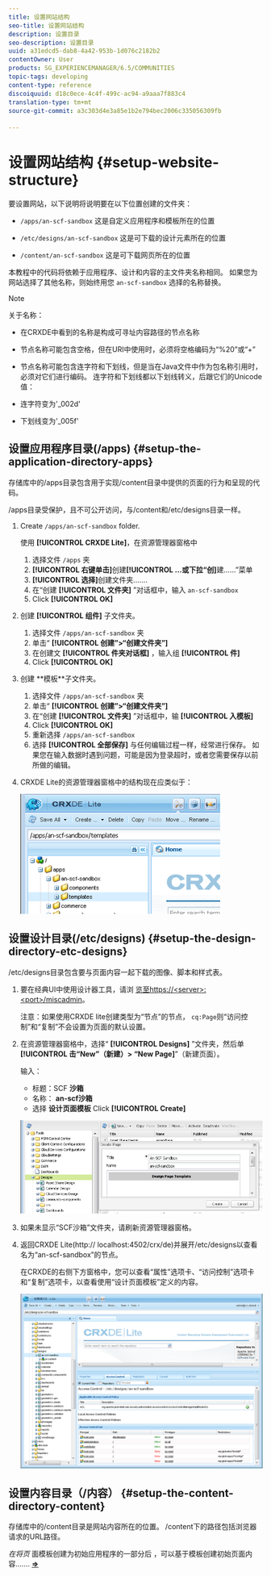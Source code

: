```yaml
---
title: 设置网站结构
seo-title: 设置网站结构
description: 设置目录
seo-description: 设置目录
uuid: a31edcd5-dab8-4a42-953b-1d076c2182b2
contentOwner: User
products: SG_EXPERIENCEMANAGER/6.5/COMMUNITIES
topic-tags: developing
content-type: reference
discoiquuid: d18c0ece-4c4f-499c-ac94-a9aaa7f883c4
translation-type: tm+mt
source-git-commit: a3c303d4e3a85e1b2e794bec2006c335056309fb

---
```



# 设置网站结构 {#setup-website-structure}

要设置网站，以下说明将说明要在以下位置创建的文件夹：

* `/apps/an-scf-sandbox`
这是自定义应用程序和模板所在的位置

* `/etc/designs/an-scf-sandbox`
这是可下载的设计元素所在的位置

* `/content/an-scf-sandbox`
这是可下载网页所在的位置

本教程中的代码将依赖于应用程序、设计和内容的主文件夹名称相同。 如果您为网站选择了其他名称，则始终用您 `an-scf-sandbox` 选择的名称替换。

>[!NOTE]
>
>关于名称：
>
>* 在CRXDE中看到的名称是构成可寻址内容路径的节点名称
>* 节点名称可能包含空格，但在URI中使用时，必须将空格编码为“%20”或“+”
>* 节点名称可能包含连字符和下划线，但是当在Java文件中作为包名称引用时，必须对它们进行编码。 连字符和下划线都以下划线转义，后跟它们的Unicode值：
>
>  * 连字符变为&#39;_002d&#39;
>  * 下划线变为&#39;_005f&#39;

## 设置应用程序目录(/apps) {#setup-the-application-directory-apps}

存储库中的/apps目录包含用于实现/content目录中提供的页面的行为和呈现的代码。

/apps目录受保护，且不可公开访问，与/content和/etc/designs目录一样。

1. Create `/apps/an-scf-sandbox` folder.

   使用 **[!UICONTROL CRXDE Lite]**，在资源管理器窗格中

   1. 选择文件 `/apps` 夹
   1. **[!UICONTROL 右键单击]**&#x200B;创建&#x200B;**[!UICONTROL ...或下拉“创]**&#x200B;建……”菜单
   1. **[!UICONTROL 选择]**&#x200B;创建文件夹…….
   1. 在“创建 **[!UICONTROL 文件夹]** ”对话框中，输入 `an-scf-sandbox`
   1. Click **[!UICONTROL OK]**

1. 创建 **[!UICONTROL 组件]** 子文件夹。

   1. 选择文件 `/apps/an-scf-sandbox` 夹
   1. 单击“ **[!UICONTROL 创建”>“创建文件夹”]**
   1. 在创建文 **[!UICONTROL 件夹对话框]** ，输入组 **[!UICONTROL 件]**
   1. Click **[!UICONTROL OK]**

1. 创建 **模板&#x200B;**子文件夹。

   1. 选择文件 `/apps/an-scf-sandbox` 夹
   1. 单击“ **[!UICONTROL 创建”>“创建文件夹”]**
   1. 在“创建 **[!UICONTROL 文件夹]** ”对话框中，输 **[!UICONTROL 入模板]**
   1. Click **[!UICONTROL OK]**
   1. 重新选择 `/apps/an-scf-sandbox`
   1. 选择 **[!UICONTROL 全部保存]**
   与任何编辑过程一样，经常进行保存。 如果您在输入数据时遇到问题，可能是因为登录超时，或者您需要保存以前所做的编辑。

1. CRXDE Lite的资源管理器窗格中的结构现在应类似于：

   ![chlimage_1-44](assets/chlimage_1-44.png)

## 设置设计目录(/etc/designs) {#setup-the-design-directory-etc-designs}

/etc/designs目录包含要与页面内容一起下载的图像、脚本和样式表。

1. 要在经典UI中使用设计器工具，请浏 [览至https://&lt;server>:&lt;port>/miscadmin](http://localhost:4502/miscadmin)。

   注意：如果使用CRXDE lite创建类型为“节点”的节点， `cq:Page`则“访问控制”和“复制”不会设置为页面的默认设置。

1. 在资源管理器窗格中，选择“ **[!UICONTROL Designs]** ”文件夹，然后单 **[!UICONTROL 击“New”（新建）> “New Page]**”（新建页面）。

   输入：

   * 标题：SCF **沙箱**
   * 名称： **an-scf沙箱**
   * 选择 **设计页面模板**
   Click **[!UICONTROL Create]**

   ![chlimage_1-45](assets/chlimage_1-45.png)

1. 如果未显示“SCF沙箱”文件夹，请刷新资源管理器窗格。

1. 返回CRXDE Lite(http:// localhost:4502/crx/de)并展开/etc/designs以查看名为“an-scf-sandbox”的节点。

   在CRXDE的右侧下方窗格中，您可以查看“属性”选项卡、“访问控制”选项卡和“复制”选项卡，以查看使用“设计页面模板”定义的内容。

   ![chlimage_1-46](assets/chlimage_1-46.png)

## 设置内容目录（/内容） {#setup-the-content-directory-content}

存储库中的/content目录是网站内容所在的位置。 /content下的路径包括浏览器请求的URL路径。

*在将页* 面模板创建为初始应用程序的一部分后 [](initial-app.md#createthepagetemplate) ，可以基于模板创建初始页面内容……. [**⇒**](initial-app.md)